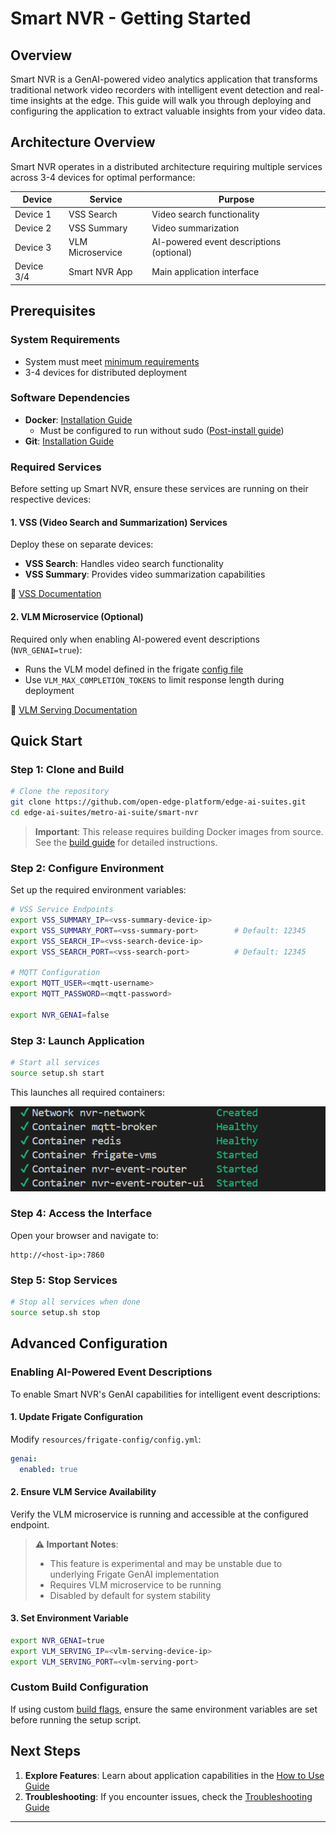 # Smart NVR - Getting Started

## Overview

Smart NVR is a GenAI-powered video analytics application that transforms traditional network video recorders with intelligent event detection and real-time insights at the edge. This guide will walk you through deploying and configuring the application to extract valuable insights from your video data.

## Architecture Overview

Smart NVR operates in a distributed architecture requiring multiple services across 3-4 devices for optimal performance:

| Device | Service | Purpose |
|--------|---------|---------|
| Device 1 | VSS Search | Video search functionality |
| Device 2 | VSS Summary | Video summarization |
| Device 3 | VLM Microservice | AI-powered event descriptions (optional) |
| Device 3/4 | Smart NVR App | Main application interface |

## Prerequisites

### System Requirements
- System must meet [minimum requirements](./system-requirements.md)
- 3-4 devices for distributed deployment

### Software Dependencies
- **Docker**: [Installation Guide](https://docs.docker.com/get-docker/)
  - Must be configured to run without sudo ([Post-install guide](https://docs.docker.com/engine/install/linux-postinstall/))
- **Git**: [Installation Guide](https://git-scm.com/book/en/v2/Getting-Started-Installing-Git)

### Required Services

Before setting up Smart NVR, ensure these services are running on their respective devices:

#### 1. VSS (Video Search and Summarization) Services
Deploy these on separate devices:
- **VSS Search**: Handles video search functionality
- **VSS Summary**: Provides video summarization capabilities

📖 [VSS Documentation](https://github.com/open-edge-platform/edge-ai-libraries/blob/main/sample-applications/video-search-and-summarization/docs/user-guide/get-started.md)

#### 2. VLM Microservice (Optional)
Required only when enabling AI-powered event descriptions (`NVR_GENAI=true`):
- Runs the VLM model defined in the frigate [config file](../../resources/frigate-config/config.yml)
- Use `VLM_MAX_COMPLETION_TOKENS` to limit response length during deployment

📖 [VLM Serving Documentation](https://github.com/open-edge-platform/edge-ai-libraries/blob/main/microservices/vlm-openvino-serving/docs/user-guide/get-started.md)

## Quick Start

### Step 1: Clone and Build

```bash
# Clone the repository
git clone https://github.com/open-edge-platform/edge-ai-suites.git
cd edge-ai-suites/metro-ai-suite/smart-nvr
```

> **Important**: This release requires building Docker images from source. See the [build guide](./how-to-build-from-source.md) for detailed instructions.

### Step 2: Configure Environment

Set up the required environment variables:

```bash
# VSS Service Endpoints
export VSS_SUMMARY_IP=<vss-summary-device-ip>
export VSS_SUMMARY_PORT=<vss-summary-port>        # Default: 12345
export VSS_SEARCH_IP=<vss-search-device-ip>
export VSS_SEARCH_PORT=<vss-search-port>          # Default: 12345

# MQTT Configuration
export MQTT_USER=<mqtt-username>
export MQTT_PASSWORD=<mqtt-password>

export NVR_GENAI=false                  
```

### Step 3: Launch Application

```bash
# Start all services
source setup.sh start
```

This launches all required containers:

![Services overview](./_images/containers.png)

### Step 4: Access the Interface

Open your browser and navigate to:
```
http://<host-ip>:7860
```

### Step 5: Stop Services

```bash
# Stop all services when done
source setup.sh stop
```

## Advanced Configuration

### Enabling AI-Powered Event Descriptions

To enable Smart NVR's GenAI capabilities for intelligent event descriptions:

#### 1. Update Frigate Configuration
Modify `resources/frigate-config/config.yml`:

```yaml
genai:
  enabled: true
```

#### 2. Ensure VLM Service Availability
Verify the VLM microservice is running and accessible at the configured endpoint.

> **⚠️ Important Notes**:
> - This feature is experimental and may be unstable due to underlying Frigate GenAI implementation
> - Requires VLM microservice to be running
> - Disabled by default for system stability

#### 3. Set Environment Variable
```bash
export NVR_GENAI=true
export VLM_SERVING_IP=<vlm-serving-device-ip>
export VLM_SERVING_PORT=<vlm-serving-port>  
```


### Custom Build Configuration

If using custom [build flags](./how-to-build-from-source.md#customizing-the-build), ensure the same environment variables are set before running the setup script.

## Next Steps

1. **Explore Features**: Learn about application capabilities in the [How to Use Guide](./how-to-use-application.md)
2. **Troubleshooting**: If you encounter issues, check the [Troubleshooting Guide](./Troubleshooting.md)
---